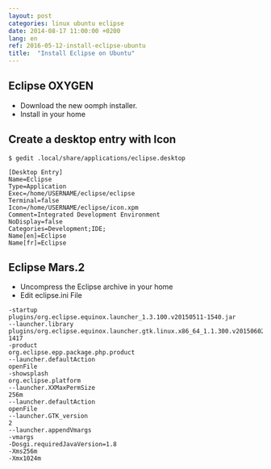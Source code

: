 ```yaml
---
layout: post
categories: linux ubuntu eclipse
date: 2014-08-17 11:00:00 +0200
lang: en
ref: 2016-05-12-install-eclipse-ubuntu
title:  "Install Eclipse on Ubuntu"
---
```


## Eclipse OXYGEN
- Download the new oomph installer.
- Install in your home

## Create a desktop entry with Icon
`$ gedit .local/share/applications/eclipse.desktop`

```
[Desktop Entry]
Name=Eclipse
Type=Application
Exec=/home/USERNAME/eclipse/eclipse
Terminal=false
Icon=/home/USERNAME/eclipse/icon.xpm
Comment=Integrated Development Environment
NoDisplay=false
Categories=Development;IDE;
Name[en]=Eclipse
Name[fr]=Eclipse
```

## Eclipse Mars.2
- Uncompress the Eclipse archive in your home  
- Edit eclipse.ini File
```
-startup
plugins/org.eclipse.equinox.launcher_1.3.100.v20150511-1540.jar
--launcher.library
plugins/org.eclipse.equinox.launcher.gtk.linux.x86_64_1.1.300.v20150602-1417
-product
org.eclipse.epp.package.php.product
--launcher.defaultAction
openFile
-showsplash
org.eclipse.platform
--launcher.XXMaxPermSize
256m
--launcher.defaultAction
openFile
--launcher.GTK_version
2
--launcher.appendVmargs
-vmargs
-Dosgi.requiredJavaVersion=1.8
-Xms256m
-Xmx1024m
```
